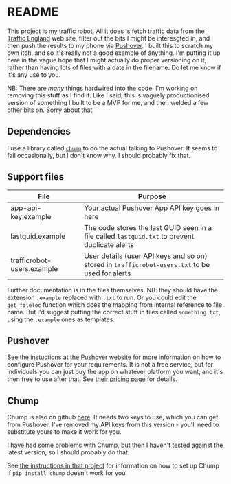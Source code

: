 # README

This project is my traffic robot. All it does is fetch traffic data from
the [Traffic England](http://www.trafficengland.com/) web site, filter
out the bits I might be interesgted in, and then push the results to my
phone via [Pushover](http://www.pushover.net/). I built this to scratch
my own itch, and so it's really not a good example of anything. I'm
putting it up here in the vague hope that I might actually do proper
versioning on it, rather than having lots of files with a date in the
filename. Do let me know if it's any use to you.

NB: There are *many* things hardwired into the code. I'm working
on removing this stuff as I find it. Like I said, this is vaguely
productionised version of something I built to be a MVP for me, and then
welded a few other bits on.  Sorry about that.

## Dependencies

I use a library called [`chump`](https://github.com/karanlyons/chump) to
do the actual talking to Pushover. It seems to fail occasionally, but
I don't know why. I should probably fix that.

## Support files

| File                       | Purpose                                                                                         |
| -------------------------- | ----------------------------------------------------------------------------------------------- |
| app-api-key.example        | Your actual Pushover App API key goes in here                                                   |
| lastguid.example           | The code stores the last GUID seen in a file called `lastguid.txt` to prevent duplicate alerts  |
| trafficrobot-users.example | User details (user API keys and so on) stored in `trafficrobot-users.txt` to be used for alerts |

Further documentation is in the files themselves. NB: they should have
the extension `.example` replaced with `.txt` to run. Or you could edit
the `get_fileloc` function which does the mapping from internal reference
to file name.  But I'd suggest putting the correct stuff in files called
`something.txt`, using the `.example` ones as templates.

## Pushover

See the instuctions at [the Pushover website](http://www.pushover.net/)
for more information on how to configure Pushover for your requirements.
It is not a free service, but for individuals you can just buy the app
on whatever platform you want, and it's then free to use after that. See
[their pricing page](https://pushover.net/pricing) for details.

## Chump

Chump is also on github [here](https://github.com/karanlyons/chump).
It needs two keys to use, which you can get from Pushover. I've
removed my API keys from this version - you'll need to substitute
yours to make it work for you.

I have had some problems with Chump, but then I haven't tested
against the latest version, so I should probably do that.

See
[the instructions in that project](https://github.com/karanlyons/chump)
for information on how to set up Chump if `pip install chump` doesn't 
work for you.
